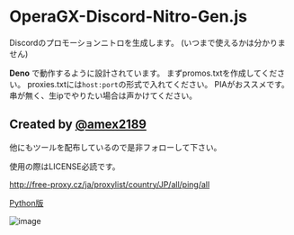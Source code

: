 # OperaGX-Discord-Nitro-Gen.js
Discordのプロモーションニトロを生成します。 (いつまで使えるかは分かりません)

**Deno** で動作するように設計されています。
まずpromos.txtを作成してください。
proxies.txtには`host:port`の形式で入れてください。
PIAがおススメです。
串が無く、生ipでやりたい場合は声かけてください。

## Created by [@amex2189](https://twitter.com/amex2189)
他にもツールを配布しているので是非フォローして下さい。

使用の際はLICENSE必読です。

http://free-proxy.cz/ja/proxylist/country/JP/all/ping/all

[Python版](https://github.com/JOY6IX9INE/OperaGX-Discord-Promo-Gen)

![image](https://github.com/EdamAme-x/OperaGX-Discord-Nitro-Gen.js/assets/121654029/caf5dc6d-7a2f-45a0-b747-298ec6535cd1)
